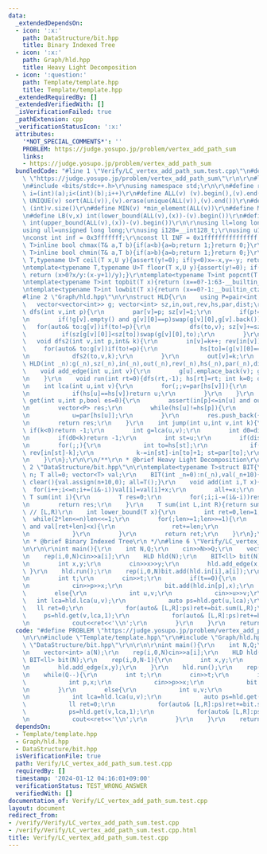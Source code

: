 ```yaml
---
data:
  _extendedDependsOn:
  - icon: ':x:'
    path: DataStructure/bit.hpp
    title: Binary Indexed Tree
  - icon: ':x:'
    path: Graph/hld.hpp
    title: Heavy Light Decomposition
  - icon: ':question:'
    path: Template/template.hpp
    title: Template/template.hpp
  _extendedRequiredBy: []
  _extendedVerifiedWith: []
  _isVerificationFailed: true
  _pathExtension: cpp
  _verificationStatusIcon: ':x:'
  attributes:
    '*NOT_SPECIAL_COMMENTS*': ''
    PROBLEM: https://judge.yosupo.jp/problem/vertex_add_path_sum
    links:
    - https://judge.yosupo.jp/problem/vertex_add_path_sum
  bundledCode: "#line 1 \"Verify/LC_vertex_add_path_sum.test.cpp\"\n#define PROBLEM\
    \ \"https://judge.yosupo.jp/problem/vertex_add_path_sum\"\r\n\r\n#line 1 \"Template/template.hpp\"\
    \n#include <bits/stdc++.h>\r\nusing namespace std;\r\n\r\n#define rep(i,a,b) for(int\
    \ i=(int)(a);i<(int)(b);i++)\r\n#define ALL(v) (v).begin(),(v).end()\r\n#define\
    \ UNIQUE(v) sort(ALL(v)),(v).erase(unique(ALL(v)),(v).end())\r\n#define SZ(v)\
    \ (int)v.size()\r\n#define MIN(v) *min_element(ALL(v))\r\n#define MAX(v) *max_element(ALL(v))\r\
    \n#define LB(v,x) int(lower_bound(ALL(v),(x))-(v).begin())\r\n#define UB(v,x)\
    \ int(upper_bound(ALL(v),(x))-(v).begin())\r\n\r\nusing ll=long long int;\r\n\
    using ull=unsigned long long;\r\nusing i128=__int128_t;\r\nusing u128=__uint128_t;\r\
    \nconst int inf = 0x3fffffff;\r\nconst ll INF = 0x1fffffffffffffff;\r\n\r\ntemplate<typename\
    \ T>inline bool chmax(T& a,T b){if(a<b){a=b;return 1;}return 0;}\r\ntemplate<typename\
    \ T>inline bool chmin(T& a,T b){if(a>b){a=b;return 1;}return 0;}\r\ntemplate<typename\
    \ T,typename U>T ceil(T x,U y){assert(y!=0); if(y<0)x=-x,y=-y; return (x>0?(x+y-1)/y:x/y);}\r\
    \ntemplate<typename T,typename U>T floor(T x,U y){assert(y!=0); if(y<0)x=-x,y=-y;\
    \ return (x>0?x/y:(x-y+1)/y);}\r\ntemplate<typename T>int popcnt(T x){return __builtin_popcountll(x);}\r\
    \ntemplate<typename T>int topbit(T x){return (x==0?-1:63-__builtin_clzll(x));}\r\
    \ntemplate<typename T>int lowbit(T x){return (x==0?-1:__builtin_ctzll(x));}\n\
    #line 2 \"Graph/hld.hpp\"\n\r\nstruct HLD{\r\n    using P=pair<int,int>;\r\n \
    \   vector<vector<int>> g; vector<int> sz,in,out,rev,hs,par,dist;\r\n    void\
    \ dfs(int v,int p){\r\n        par[v]=p; sz[v]=1;\r\n        if(p!=-1)dist[v]=dist[p]+1;\r\
    \n        if(!g[v].empty() and g[v][0]==p)swap(g[v][0],g[v].back());\r\n     \
    \   for(auto& to:g[v])if(to!=p){\r\n           dfs(to,v); sz[v]+=sz[to];\r\n \
    \          if(sz[g[v][0]]<sz[to])swap(g[v][0],to);\r\n        }\r\n    }\r\n \
    \   void dfs2(int v,int p,int& k){\r\n        in[v]=k++; rev[in[v]]=v;\r\n   \
    \     for(auto& to:g[v])if(to!=p){\r\n            hs[to]=(g[v][0]==to?hs[v]:to);\r\
    \n            dfs2(to,v,k);\r\n        }\r\n        out[v]=k;\r\n    }\r\n   \
    \ HLD(int _n):g(_n),sz(_n),in(_n),out(_n),rev(_n),hs(_n),par(_n),dist(_n){}\r\n\
    \    void add_edge(int u,int v){\r\n        g[u].emplace_back(v); g[v].emplace_back(u);\r\
    \n    }\r\n    void run(int rt=0){dfs(rt,-1); hs[rt]=rt; int k=0; dfs2(rt,-1,k);}\r\
    \n    int lca(int u,int v){\r\n        for(;;v=par[hs[v]]){\r\n            if(in[u]>in[v])swap(u,v);\r\
    \n            if(hs[u]==hs[v])return u;\r\n        }\r\n    }\r\n    vector<P>\
    \ get(int u,int p,bool es=0){\r\n        assert(in[p]<=in[u] and out[u]<=out[p]);\r\
    \n        vector<P> res;\r\n        while(hs[u]!=hs[p]){\r\n            res.push_back({in[hs[u]],in[u]+1});\r\
    \n            u=par[hs[u]];\r\n        }\r\n        res.push_back({in[p]+es,in[u]+1});\r\
    \n        return res;\r\n    }\r\n    int jump(int u,int v,int k){\r\n       \
    \ if(k<0)return -1;\r\n        int g=lca(u,v);\r\n        int d0=dist[u]+dist[v]-dist[g]*2;\r\
    \n        if(d0<k)return -1;\r\n        int st=u;\r\n        if(dist[u]-dist[g]<k)st=v,k=d0-k;\r\
    \n        for(;;){\r\n            int to=hs[st];\r\n            if(in[st]-k>=in[to])return\
    \ rev[in[st]-k];\r\n            k-=in[st]-in[to]+1; st=par[to];\r\n        }\r\
    \n    }\r\n};\r\n\r\n/**\r\n * @brief Heavy Light Decomposition\r\n */\n#line\
    \ 2 \"DataStructure/bit.hpp\"\n\r\ntemplate<typename T>struct BIT{\r\n    int\
    \ n; T all=0; vector<T> val;\r\n    BIT(int _n=0):n(_n),val(_n+10){}\r\n    void\
    \ clear(){val.assign(n+10,0); all=T();}\r\n    void add(int i,T x){\r\n      \
    \  for(i++;i<=n;i+=(i&-i))val[i]=val[i]+x;\r\n        all+=x;\r\n    }\r\n   \
    \ T sum(int i){\r\n        T res=0;\r\n        for(;i;i-=(i&-i))res+=val[i];\r\
    \n        return res;\r\n    }\r\n    T sum(int L,int R){return sum(R)-sum(L);}\
    \ // [L,R)\r\n    int lower_bound(T x){\r\n        int ret=0,len=1;\r\n      \
    \  while(2*len<=n)len<<=1;\r\n        for(;len>=1;len>>=1){\r\n            if(ret+len<=n\
    \ and val[ret+len]<x){\r\n                ret+=len;\r\n                x-=val[ret];\r\
    \n            }\r\n        }\r\n        return ret;\r\n    }\r\n};\r\n\r\n/**\r\
    \n * @brief Binary Indexed Tree\r\n */\n#line 6 \"Verify/LC_vertex_add_path_sum.test.cpp\"\
    \n\r\n\r\nint main(){\r\n    int N,Q;\r\n    cin>>N>>Q;\r\n    vector<int> a(N);\r\
    \n    rep(i,0,N)cin>>a[i];\r\n    HLD hld(N);\r\n    BIT<ll> bit(N);\r\n    rep(i,0,N-1){\r\
    \n        int x,y;\r\n        cin>>x>>y;\r\n        hld.add_edge(x,y);\r\n   \
    \ }\r\n    hld.run();\r\n    rep(i,0,N)bit.add(hld.in[i],a[i]);\r\n    while(Q--){\r\
    \n        int t;\r\n        cin>>t;\r\n        if(t==0){\r\n            int p,x;\r\
    \n            cin>>p>>x;\r\n            bit.add(hld.in[p],x);\r\n        }\r\n\
    \        else{\r\n            int u,v;\r\n            cin>>u>>v;\r\n         \
    \   int lca=hld.lca(u,v);\r\n            auto ps=hld.get(u,lca);\r\n         \
    \   ll ret=0;\r\n            for(auto& [L,R]:ps)ret+=bit.sum(L,R);\r\n       \
    \     ps=hld.get(v,lca,1);\r\n            for(auto& [L,R]:ps)ret+=bit.sum(L,R);\r\
    \n            cout<<ret<<'\\n';\r\n        }\r\n    }\r\n    return 0;\r\n}\n"
  code: "#define PROBLEM \"https://judge.yosupo.jp/problem/vertex_add_path_sum\"\r\
    \n\r\n#include \"Template/template.hpp\"\r\n#include \"Graph/hld.hpp\"\r\n#include\
    \ \"DataStructure/bit.hpp\"\r\n\r\n\r\nint main(){\r\n    int N,Q;\r\n    cin>>N>>Q;\r\
    \n    vector<int> a(N);\r\n    rep(i,0,N)cin>>a[i];\r\n    HLD hld(N);\r\n   \
    \ BIT<ll> bit(N);\r\n    rep(i,0,N-1){\r\n        int x,y;\r\n        cin>>x>>y;\r\
    \n        hld.add_edge(x,y);\r\n    }\r\n    hld.run();\r\n    rep(i,0,N)bit.add(hld.in[i],a[i]);\r\
    \n    while(Q--){\r\n        int t;\r\n        cin>>t;\r\n        if(t==0){\r\n\
    \            int p,x;\r\n            cin>>p>>x;\r\n            bit.add(hld.in[p],x);\r\
    \n        }\r\n        else{\r\n            int u,v;\r\n            cin>>u>>v;\r\
    \n            int lca=hld.lca(u,v);\r\n            auto ps=hld.get(u,lca);\r\n\
    \            ll ret=0;\r\n            for(auto& [L,R]:ps)ret+=bit.sum(L,R);\r\n\
    \            ps=hld.get(v,lca,1);\r\n            for(auto& [L,R]:ps)ret+=bit.sum(L,R);\r\
    \n            cout<<ret<<'\\n';\r\n        }\r\n    }\r\n    return 0;\r\n}"
  dependsOn:
  - Template/template.hpp
  - Graph/hld.hpp
  - DataStructure/bit.hpp
  isVerificationFile: true
  path: Verify/LC_vertex_add_path_sum.test.cpp
  requiredBy: []
  timestamp: '2024-01-12 04:16:01+09:00'
  verificationStatus: TEST_WRONG_ANSWER
  verifiedWith: []
documentation_of: Verify/LC_vertex_add_path_sum.test.cpp
layout: document
redirect_from:
- /verify/Verify/LC_vertex_add_path_sum.test.cpp
- /verify/Verify/LC_vertex_add_path_sum.test.cpp.html
title: Verify/LC_vertex_add_path_sum.test.cpp
---
```

